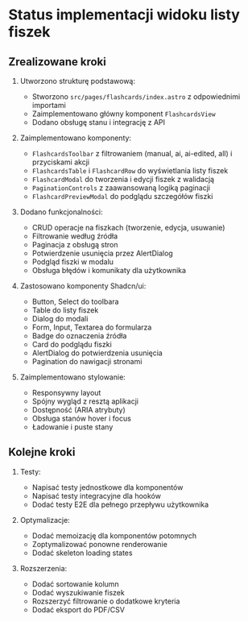 # Status implementacji widoku listy fiszek

## Zrealizowane kroki

1. Utworzono strukturę podstawową:

   - Stworzono `src/pages/flashcards/index.astro` z odpowiednimi importami
   - Zaimplementowano główny komponent `FlashcardsView`
   - Dodano obsługę stanu i integrację z API

2. Zaimplementowano komponenty:

   - `FlashcardsToolbar` z filtrowaniem (manual, ai, ai-edited, all) i przyciskami akcji
   - `FlashcardsTable` i `FlashcardRow` do wyświetlania listy fiszek
   - `FlashcardModal` do tworzenia i edycji fiszek z walidacją
   - `PaginationControls` z zaawansowaną logiką paginacji
   - `FlashcardPreviewModal` do podglądu szczegółów fiszki

3. Dodano funkcjonalności:

   - CRUD operacje na fiszkach (tworzenie, edycja, usuwanie)
   - Filtrowanie według źródła
   - Paginacja z obsługą stron
   - Potwierdzenie usunięcia przez AlertDialog
   - Podgląd fiszki w modalu
   - Obsługa błędów i komunikaty dla użytkownika

4. Zastosowano komponenty Shadcn/ui:

   - Button, Select do toolbara
   - Table do listy fiszek
   - Dialog do modali
   - Form, Input, Textarea do formularza
   - Badge do oznaczenia źródła
   - Card do podglądu fiszki
   - AlertDialog do potwierdzenia usunięcia
   - Pagination do nawigacji stronami

5. Zaimplementowano stylowanie:
   - Responsywny layout
   - Spójny wygląd z resztą aplikacji
   - Dostępność (ARIA atrybuty)
   - Obsługa stanów hover i focus
   - Ładowanie i puste stany

## Kolejne kroki

1. Testy:

   - Napisać testy jednostkowe dla komponentów
   - Napisać testy integracyjne dla hooków
   - Dodać testy E2E dla pełnego przepływu użytkownika

2. Optymalizacje:

   - Dodać memoizację dla komponentów potomnych
   - Zoptymalizować ponowne renderowanie
   - Dodać skeleton loading states

3. Rozszerzenia:
   - Dodać sortowanie kolumn
   - Dodać wyszukiwanie fiszek
   - Rozszerzyć filtrowanie o dodatkowe kryteria
   - Dodać eksport do PDF/CSV
